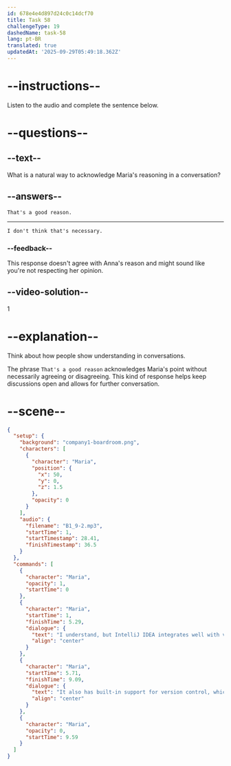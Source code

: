 ```yaml
---
id: 678e4e4d897d24c0c14dcf70
title: Task 58
challengeType: 19
dashedName: task-58
lang: pt-BR
translated: true
updatedAt: '2025-09-29T05:49:18.362Z'
---
```


<!-- (audio) Maria: I understand, but IntelliJ IDEA integrates well with various build tools. It also has built-in support for version control, which we rely on a lot. -->

<!-- SPEAKING -->

# --instructions--

Listen to the audio and complete the sentence below.

# --questions--

## --text--

What is a natural way to acknowledge Maria's reasoning in a conversation?

## --answers--

`That's a good reason.`

---

`I don't think that's necessary.`

### --feedback--

This response doesn't agree with Anna's reason and might sound like you're not respecting her opinion.

## --video-solution--

1

# --explanation--

Think about how people show understanding in conversations.  

The phrase `That's a good reason` acknowledges Maria's point without necessarily agreeing or disagreeing. This kind of response helps keep discussions open and allows for further conversation.

# --scene--

```json
{
  "setup": {
    "background": "company1-boardroom.png",
    "characters": [
      {
        "character": "Maria",
        "position": {
          "x": 50,
          "y": 0,
          "z": 1.5
        },
        "opacity": 0
      }
    ],
    "audio": {
      "filename": "B1_9-2.mp3",
      "startTime": 1,
      "startTimestamp": 28.41,
      "finishTimestamp": 36.5
    }
  },
  "commands": [
    {
      "character": "Maria",
      "opacity": 1,
      "startTime": 0
    },
    {
      "character": "Maria",
      "startTime": 1,
      "finishTime": 5.29,
      "dialogue": {
        "text": "I understand, but IntelliJ IDEA integrates well with various build tools.",
        "align": "center"
      }
    },
    {
      "character": "Maria",
      "startTime": 5.71,
      "finishTime": 9.09,
      "dialogue": {
        "text": "It also has built-in support for version control, which we rely on a lot.",
        "align": "center"
      }
    },
    {
      "character": "Maria",
      "opacity": 0,
      "startTime": 9.59
    }
  ]
}
```
